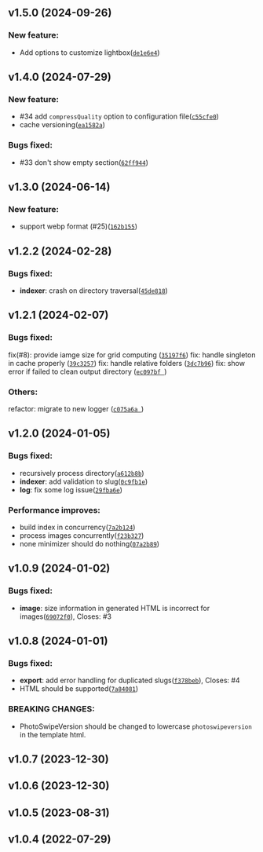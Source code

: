 ## v1.5.0 (2024-09-26)

### New feature:

- Add options to customize lightbox([`de1e6e4`](https://github.com/waynezhang/foto/commit/de1e6e4ad1414621e1a404104a39ee78b1a0ddb4))


## v1.4.0 (2024-07-29)

### New feature:

- #34 add `compressQuality` option to configuration file([`c55cfe0`](https://github.com/waynezhang/foto/commit/c55cfe06ae5e1f23e1f6054ac6a42708d23b1952))
- cache versioning([`ea1582a`](https://github.com/waynezhang/foto/commit/ea1582a7e3213f81157d6258468e132581fffcf2))

### Bugs fixed:

- #33 don't show empty section([`62ff944`](https://github.com/waynezhang/foto/commit/62ff944469dab2ddb84854f43e283db57af2d0e0))


## v1.3.0 (2024-06-14)

### New feature:

- support webp format (#25)([`162b155`](https://github.com/waynezhang/foto/commit/162b1559f4de4d8dbe17d941261c8c8136f4f9d9))

## v1.2.2 (2024-02-28)

### Bugs fixed:

- **indexer**: crash on directory traversal([`45de818`](https://github.com/waynezhang/foto/commit/45de8189b028ce71407c422101591cf40835fcb7))

## v1.2.1 (2024-02-07)

### Bugs fixed:

fix(#8): provide iamge size for grid computing ([`35197f6`](https://github.com/waynezhang/foto/commit/35197f60525c52c6f26f5ea460f3ea957e3e6073))
fix: handle singleton in cache properly ([`39c3257`](https://github.com/waynezhang/foto/pull/10/commits/39c32576d4d040647dfa1dbe24ddaffcdd1d8853))
fix: handle relative folders ([`3dc7b96`](https://github.com/waynezhang/foto/commit/3dc7b96d47327c937f695fee5fe911f4bf9b77d1))
fix: show error if failed to clean output directory ([`ec097bf `](https://github.com/waynezhang/foto/commit/ec097bf8002ba27eabbd2a1d2bee372e78e0a11b))

### Others:

refactor: migrate to new logger ([`c075a6a `](https://github.com/waynezhang/foto/commit/c075a6a843045f143bd9202b3cc5ebc16cc3c2fe))

## v1.2.0 (2024-01-05)

### Bugs fixed:

- recursively process directory([`a612b8b`](https://github.com/waynezhang/foto/commit/a612b8bcd9dc4aa825aaef91c54af2c74f4a9264))
- **indexer**: add validation to slug([`0c9fb1e`](https://github.com/waynezhang/foto/commit/0c9fb1ec7a2984db5735905cdbba5700228af2ac))
- **log**: fix some log issue([`29fba6e`](https://github.com/waynezhang/foto/commit/29fba6ee5b326d54b37ed4464b95687bc47b51f2))

### Performance improves:

- build index in concurrency([`7a2b124`](https://github.com/waynezhang/foto/commit/7a2b12417c548e7d79c4c7e1de927369d27def11))
- process images concurrently([`f23b327`](https://github.com/waynezhang/foto/commit/f23b3276c0c59550adc878cab697805939802321))
- none minimizer should do nothing([`07a2b89`](https://github.com/waynezhang/foto/commit/07a2b896f55fd489421e31fc171c96628727e566))

## v1.0.9 (2024-01-02)

### Bugs fixed:

- **image**: size information in generated HTML is incorrect for images([`69072f0`](https://github.com/waynezhang/foto/commit/69072f087cc76adcc4293e473523f869149e4c5c)), Closes: #3

## v1.0.8 (2024-01-01)

### Bugs fixed:

- **export**: add error handling for duplicated slugs([`f378beb`](https://github.com/waynezhang/foto/commit/f378bebacebe96e2ecc31e912492f89200b461ce)), Closes: #4
- HTML should be supported([`7a84081`](https://github.com/waynezhang/foto/commit/7a84081864679040fbda84539c392acae5ad9ec5))

### BREAKING CHANGES:

- PhotoSwipeVersion should be changed to lowercase `photoswipeversion` in the template html.

## v1.0.7 (2023-12-30)

## v1.0.6 (2023-12-30)

## v1.0.5 (2023-08-31)

## v1.0.4 (2022-07-29)
